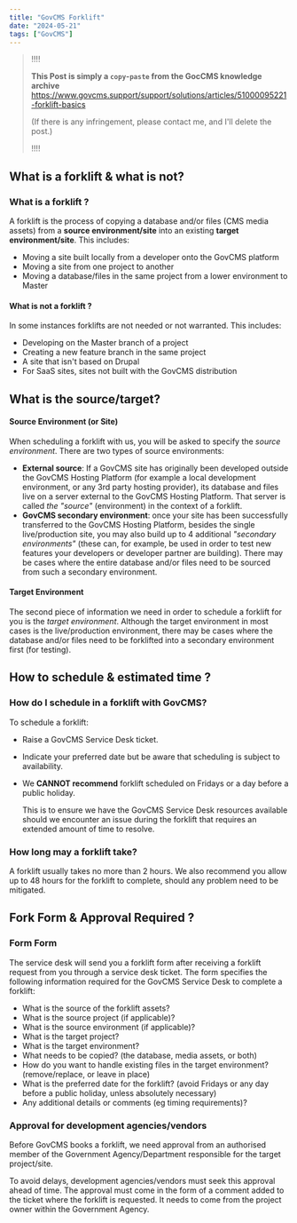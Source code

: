 ```yaml
---
title: "GovCMS Forklift"
date: "2024-05-21"
tags: ["GovCMS"]
---
```




> !!!!
>
> **This Post is simply a `copy`-`paste` from the GocCMS knowledge archive**
> https://www.govcms.support/support/solutions/articles/51000095221-forklift-basics
>
> (If there is any infringement, please contact me, and I'll delete the post.)
>
> !!!!







## What is a forklift & what is not?

### What is a forklift ?

A forklift is the process of copying a database and/or files (CMS media assets) from a **source environment/site** into an existing **target environment/site**. This includes:

-   Moving a site built locally from a developer onto the GovCMS platform
-   Moving a site from one project to another
-   Moving a database/files in the same project from a lower environment to Master

#### What is not a forklift ?

In some instances forklifts are not needed or not warranted. This includes:

-   Developing on the Master branch of a project
-   Creating a new feature branch in the same project
-   A site that isn't based on Drupal
-   For SaaS sites, sites not built with the GovCMS distribution





## What is the source/target?

#### Source Environment (or Site)

When scheduling a forklift with us, you will be asked to specify the *source environment*. There are two types of source environments:

-   **External source**: If a GovCMS site has originally been developed outside the GovCMS Hosting Platform (for example a local development environment, or any 3rd party hosting provider), its database and files live on a server external to the GovCMS Hosting Platform. That server is called *the "source"* (environment) in the context of a forklift.
-   **GovCMS secondary environment**: once your site has been successfully transferred to the GovCMS Hosting Platform, besides the single live/production site, you may also build up to 4 additional *"secondary environments"* (these can, for example, be used in order to test new features your developers or developer partner are building). There may be cases where the entire database and/or files need to be sourced from such a secondary environment.

#### Target Environment

The second piece of information we need in order to schedule a forklift for you is the *target environment*. Although the target environment in most cases is the live/production environment, there may be cases where the database and/or files need to be forklifted into a secondary environment first (for testing).





## How to schedule & estimated time ?

### How do I schedule in a forklift with GovCMS?

To schedule a forklift:

-   Raise a GovCMS Service Desk ticket.

-   Indicate your preferred date but be aware that scheduling is subject to availability.

-   We **CANNOT recommend** forklift scheduled on Fridays or a day before a public holiday.

    This is to ensure we have the GovCMS Service Desk resources available should we encounter an issue during the forklift that requires an extended amount of time to resolve.

### How long may a forklift take?

A forklift usually takes no more than 2 hours.  We also recommend you allow up to 48 hours for the forklift to complete, should any problem need to be mitigated.





## Fork Form & Approval Required ?

### Form Form

The service desk will send you a forklift form after receiving a forklift request from you through a service desk ticket. The form specifies the following information required for the GovCMS Service Desk to complete a forklift:

-   What is the source of the forklift assets?
-   What is the source project (if applicable)?
-   What is the source environment (if applicable)?
-   What is the target project?
-   What is the target environment?
-   What needs to be copied? (the database, media assets, or both)
-   How do you want to handle existing files in the target environment? (remove/replace, or leave in place)
-   What is the preferred date for the forklift? (avoid Fridays or any day before a public holiday, unless absolutely necessary)
-   Any additional details or comments (eg timing requirements)?

### Approval for development agencies/vendors

Before GovCMS books a forklift, we need approval from an authorised member of the Government Agency/Department responsible for the target project/site.



To avoid delays, development agencies/vendors must seek this approval ahead of time. The approval must come in the form of a comment added to the ticket where the forklift is requested. It needs to come from the project owner within the Government Agency.















